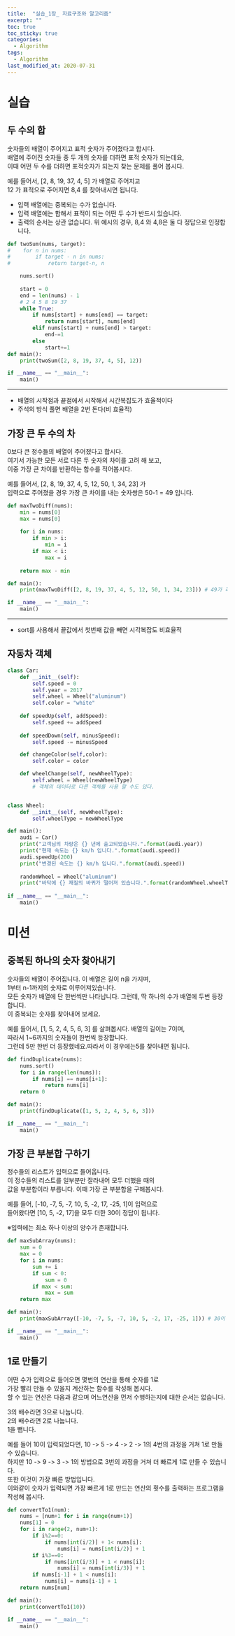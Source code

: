 ```yaml
---
title:  "실습_1장_ 자료구조와 알고리즘"
excerpt: ""
toc: true
toc_sticky: true
categories:
  - Algorithm
tags:
  - Algorithm
last_modified_at: 2020-07-31
---
```

# 실습

## 두 수의 합
숫자들의 배열이 주어지고 표적 숫자가 주어졌다고 합시다.  
배열에 주어진 숫자들 중 두 개의 숫자를 더하면 표적 숫자가 되는데요,   
이때 어떤 두 수를 더하면 표적숫자가 되는지 찾는 문제를 풀어 봅시다.  
  
예를 들어서, [2, 8, 19, 37, 4, 5] 가 배열로 주어지고  
12 가 표적으로 주어지면 8,4 를 찾아내시면 됩니다.  

* 입력 배열에는 중복되는 수가 없습니다.
* 입력 배열에는 합해서 표적이 되는 어떤 두 수가 반드시 있습니다.
* 출력의 순서는 상관 없습니다. 위 예시의 경우, 8,4 와 4,8은 둘 다 정답으로 인정합니다.

```python
def twoSum(nums, target):
#    for n in nums:
#        if target - n in nums:
#            return target-n, n

    nums.sort()
    
    start = 0
    end = len(nums) - 1
    # 2 4 5 8 19 37
    while True:
        if nums[start] + nums[end] == target:
            return nums[start], nums[end]
        elif nums[start] + nums[end] > target:
            end-=1
        else
            start+=1
def main():
    print(twoSum([2, 8, 19, 37, 4, 5], 12)) 

if __name__ == "__main__":
    main()
```
---
* 배열의 시작점과 끝점에서 시작해서 시간복잡도가 효율적이다
* 주석의 방식 풀면 배열을 2번 돈다(비 효율적)

## 가장 큰 두 수의 차

0보다 큰 정수들의 배열이 주어졌다고 합시다.   
여기서 가능한 모든 서로 다른 두 숫자의 차이를 고려 해 보고,   
이중 가장 큰 차이를 반환하는 함수를 적어봅시다.  
  
예를 들어서,   [2, 8, 19, 37, 4, 5, 12, 50, 1, 34, 23] 가  
입력으로 주어졌을 경우 가장 큰 차이를 내는 숫자쌍은 50-1 = 49 입니다.  

```python
def maxTwoDiff(nums):
    min = nums[0]
    max = nums[0]
    
    for i in nums:
        if min > i:
            min = i
        if max < i:
            max = i
    
    return max - min

def main():
    print(maxTwoDiff([2, 8, 19, 37, 4, 5, 12, 50, 1, 34, 23])) # 49가 리턴되어야 합니다.

if __name__ == "__main__":
    main()
```
---
* sort를 사용해서 끝값에서 첫번째 값을 빼면 시각복잡도 비효율적

## 자동차 객체

```python
class Car:
    def __init__(self):
        self.speed = 0
        self.year = 2017
        self.wheel = Wheel("aluminum")
        self.color = "white"
        
    def speedUp(self, addSpeed):
        self.speed += addSpeed
        
    def speedDown(self, minusSpeed):
        self.speed -= minusSpeed

    def changeColor(self,color):
        self.color = color

    def wheelChange(self, newWheelType):
        self.wheel = Wheel(newWheelType)
        # 객체의 데이터로 다른 객체를 사용 할 수도 있다. 


class Wheel:
    def __init__(self, newWheelType):
        self.wheelType = newWheelType

def main():
    audi = Car()
    print("고객님의 차량은 {} 년에 출고되었습니다.".format(audi.year))
    print("현재 속도는 {} km/h 입니다.".format(audi.speed))
    audi.speedUp(200)
    print("변경된 속도는 {} km/h 입니다.".format(audi.speed))
    
    randomWheel = Wheel("aluminum")
    print("바닥에 {} 재질의 바퀴가 떨어져 있습니다.".format(randomWheel.wheelType))
    
if __name__ == "__main__":
    main()
```

# 미션

## 중복된 하나의 숫자 찾아내기

숫자들의 배열이 주어집니다. 이 배열은 길이 n을 가지며,  
1부터 n-1까지의 숫자로 이루어져있습니다.  
모든 숫자가 배열에 단 한번씩만 나타납니다. 
그런데, 딱 하나의 수가 배열에 두번 등장합니다.  
이 중복되는 숫자를 찾아내어 보세요.   
  
예를 들어서, [1, 5, 2, 4, 5, 6, 3] 를 살펴봅시다. 배열의 길이는 7이며,  
따라서 1~6까지의 숫자들이 한번씩 등장합니다.   
그런데 5만 한번 더 등장했네요.따라서 이 경우에는5를 찾아내면 됩니다.  
```python 
def findDuplicate(nums):
    nums.sort()
    for i in range(len(nums)):
        if nums[i] == nums[i+1]:
            return nums[i]
    return 0

def main():
    print(findDuplicate([1, 5, 2, 4, 5, 6, 3]))

if __name__ == "__main__":
    main()
```

## 가장 큰 부분합 구하기 

정수들의 리스트가 입력으로 들어옵니다.  
이 정수들의 리스트를 일부분만 잘라내어 모두 더했을 때의  
값을 부분합이라 부릅니다. 이때 가장 큰 부분합을 구해봅시다.  
  
예를 들어, [-10, -7, 5, -7, 10, 5, -2, 17, -25, 1]이 입력으로  
들어왔다면 [10, 5, -2, 17]을 모두 더한 30이 정답이 됩니다.
  
※입력에는 최소 하나 이상의 양수가 존재합니다.  

```python
def maxSubArray(nums):
    sum = 0
    max = 0
    for i in nums:
        sum += i
        if sum < 0:
            sum = 0
        if max < sum:
            max = sum
    return max

def main():
    print(maxSubArray([-10, -7, 5, -7, 10, 5, -2, 17, -25, 1])) # 30이 리턴되어야 합니다

if __name__ == "__main__":
    main()
```

## 1로 만들기

어떤 수가 입력으로 들어오면 몇번의 연산을 통해 숫자를 1로   
가장 빨리 만들 수 있을지 계산하는 함수를 작성해 봅시다.  
할 수 있는 연산은 다음과 같으며 어느연산을 먼저 수행하는지에 대한 순서는 없습니다.  
  
3의 배수라면 3으로 나눕니다.  
2의 배수라면 2로 나눕니다.  
1을 뺍니다.  

예를 들어 10이 입력되었다면, 10 -> 5 -> 4 -> 2 -> 1의 4번의 과정을 거쳐 1로 만들 수 있습니다.  
하지만 10 -> 9 -> 3 -> 1의 방법으로 3번의 과정을 거쳐 더 빠르게 1로 만들 수 있습니다.  
또한 이것이 가장 빠른 방법입니다.  
이와같이 숫자가 입력되면 가장 빠르게 1로 만드는 연산의 횟수를 출력하는 프로그램을 작성해 봅시다.  

```python
def convertTo1(num):
    nums = [num+1 for i in range(num+1)]
    nums[1] = 0
    for i in range(2, num+1):
        if i%2==0:
            if nums[int(i/2)] + 1< nums[i]:
                nums[i] = nums[int(i/2)] + 1
        if i%3==0:
            if nums[int(i/3)] + 1 < nums[i]:
                nums[i] = nums[int(i/3)] + 1
        if nums[i-1] + 1 < nums[i]:
            nums[i] = nums[i-1] + 1
    return nums[num]

def main():
    print(convertTo1(10))

if __name__ == "__main__":
    main()
```

